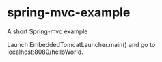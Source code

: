 spring-mvc-example
==================

A short Spring-mvc example

Launch EmbeddedTomcatLauncher.main() and go to localhost:8080/helloWorld.
